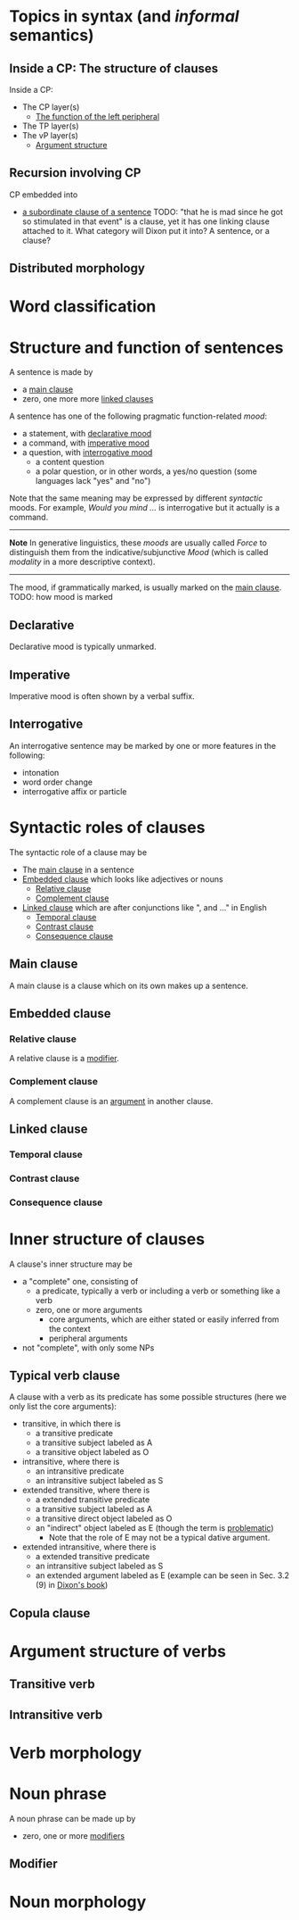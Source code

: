 # Topics in syntax (and *informal* semantics)

## Inside a CP: The structure of clauses

Inside a CP:
- The CP layer(s)
  - [The function of the left peripheral](#structure-and-function-of-sentences)
- The TP layer(s)
- The vP layer(s)
  - [Argument structure](#argument-structure-of-verbs)

## Recursion involving CP

CP embedded into 
- [a subordinate clause of a sentence](#linked-clause) TODO: "that he is mad since he got so stimulated in that event" is a clause, yet it has one linking clause attached to it. What category will Dixon put it into? A sentence, or a clause?

## Distributed morphology

# Word classification



# Structure and function of sentences

A sentence is made by
- a [main clause](#main-clause)
- zero, one more more [linked clauses](#linked-clause)

A sentence has one of the following pragmatic function-related *mood*:
- a statement, with [declarative mood](#declarative)
- a command, with [imperative mood](#imperative)
- a question, with [interrogative mood](#interrogative)
  - a content question
  - a polar question, or in other words, a yes/no question (some languages lack "yes" and "no")

Note that the same meaning may be expressed by different *syntactic* moods. For example, *Would you mind ...* is interrogative but it actually is a command.

---
**Note** In generative linguistics, these *moods* are usually called *Force* to distinguish them from the indicative/subjunctive *Mood* (which is called *modality* in a more descriptive context).

---

The mood, if grammatically marked, is usually marked on the [main clause](#main-clause). TODO: how mood is marked 

## Declarative

Declarative mood is typically unmarked.

## Imperative

Imperative mood is often shown by a verbal suffix.

## Interrogative

An interrogative sentence may be marked by one or more features in the following:
- intonation
- word order change
- interrogative affix or particle

# Syntactic roles of clauses

The syntactic role of a clause may be
- The [main clause](#main-clause) in a sentence
- [Embedded clause](#embedded-clause) which looks like adjectives or nouns
  - [Relative clause](#relative-clause)
  - [Complement clause](#complement-clause)
- [Linked clause](#linked-clause) which are after conjunctions like ", and ..." in English
  - [Temporal clause](#temporal-clause)
  - [Contrast clause](#contrast-clause)
  - [Consequence clause](#consequence-clause)

## Main clause

A main clause is a clause which on its own makes up a sentence.

## Embedded clause

### Relative clause

A relative clause is a [modifier](#modifier). 

### Complement clause

A complement clause is an [argument](#argument-structure-of-verbs) in another clause.

## Linked clause

### Temporal clause


### Contrast clause


### Consequence clause

# Inner structure of clauses

A clause's inner structure may be
- a "complete" one, consisting of 
  - a predicate, typically a verb or including a verb or something like a verb
  - zero, one or more arguments
    - core arguments, which are either stated or easily inferred from the context 
    - peripheral arguments
- not "complete", with only some NPs

## Typical verb clause

A clause with a verb as its predicate has some possible structures (here we only list the core arguments):
- transitive, in which there is 
  - a transitive predicate
  - a transitive subject labeled as A
  - a transitive object labeled as O
- intransitive, where there is 
  - an intransitive predicate
  - an intransitive subject labeled as S
- extended transitive, where there is 
  - a extended transitive predicate
  - a transitive subject labeled as A
  - a transitive direct object labeled as O
  - an "indirect" object labeled as E (though the term is [problematic](./语言共性和语言类型（第二版）笔记.md#语法关系))
    - Note that the role of E may not be a typical dative argument. 
- extended intransitive, where there is 
  - a extended transitive predicate
  - an intransitive subject labeled as S
  - an extended argument labeled as E (example can be seen in Sec. 3.2 (9) in [Dixon's book](./basic-linguistic-theory.md))

## Copula clause



# Argument structure of verbs

## Transitive verb

## Intransitive verb

# Verb morphology

# Noun phrase

A noun phrase can be made up by 
- zero, one or more [modifiers](#modifier)

## Modifier

# Noun morphology
